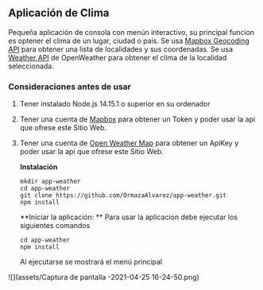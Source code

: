 ## Aplicación de Clima 

Pequeña aplicación de consola con menún interactivo, su principal funcion es optener el clima de un lugar, ciudad o pais. Se usa [Mapbox Geocoding API](https://docs.mapbox.com/api/search/geocoding/) para obtener una lista de localidades y sus coordenadas. Se usa [Weather API](https://openweathermap.org/api) de OpenWeather para obtener el clima de la localidad seleccionada.


### Consideraciones antes de usar

1.  Tener instalado Node.js 14.15.1 o superior en su ordenador

2.  Tener una cuenta de [Mapbox](https://account.mapbox.com/auth/signup/) para obtener un Token y poder usar la api que ofrese este Sitio Web.

3.  Tener una cuenta de [Open Weather Map](https://openweathermap.org/api) para obtener un ApiKey y poder usar la api que ofrese este Sitio Web.
    
    **Instalación**
    ```
    mkdir app-weather
    cd app-weather
    git clone https://github.com/OrmazaAlvarez/app-weather.git
    npm install
    ```

    **Iniciar la aplicación: **
    Para usar la aplicacion debe ejecutar los siguientes comandos
    ```
    cd app-weather
    npm install
    ```
    Al ejecutarse se mostrará el menú principal

![](assets/Captura de pantalla -2021-04-25 16-24-50.png)

